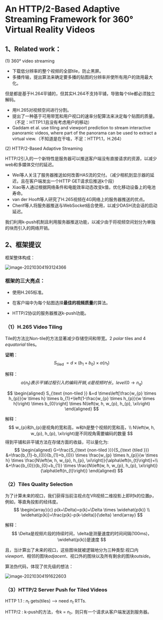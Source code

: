 # An HTTP/2-Based Adaptive Streaming Framework for 360° Virtual Reality Videos

## 1、Related work：

(1) 360° video streaming

- 下载低分辨率的整个视频的全部tile，防止黑屏。
- 多播传输，提出算法来确定要多播的贴图的分辨率并使所有用户的效用最大化。

但是都是基于H.264平铺的，但其实H.264不支持平铺，导致每个tile都必须独立解码。

- 用H.265对视频空间进行分割。
- 提出了一种基于可用带宽和用户视口的速率分配算法来决定每个贴图的质量。（不足：HTTP1.1且没有考虑用户的移动）
- Gaddam et al. use tiling and viewport prediction to stream interactive panoramic videos, where part of the panorama can be used to extract a virtual view.（不知道是在干啥，不足：HTTP1.1，H.264）

(2)  HTTP/2-Based Adaptive Streaming

HTTP/2引入的一个新特性是服务器可以推送客户端没有直接请求的资源，以减少web和多媒体交付的延迟。

- Wei等人关注了服务器推送如何改善HAS流的交付。（减少相机到显示器的延迟，且在客户端发出一个HTTP GET请求后推送k个段）
- Xiao等人通过根据网络条件和电能效率动态改变k值，优化移动设备上的电池寿命。
- van der Hooft等人研究了H.265视频在4G网络上的服务器推送的优点。
- Cherif等人将服务器推送与WebSocket结合使用，以减少DASH流会话的启动延迟。

我们利用k-push机制且利用服务器推送功能，以减少由于将视频空间划分为单独的块而引入的网络开销。

## 2、框架提议

框架整体构成：

![image-20210304193124366](https://littlefisher.oss-cn-beijing.aliyuncs.com/images/image-20210304193124366.png)

### 框架的三大亮点：

- 使用H.265标准。

- 在客户端中为每个贴图选择**最佳的视频质量**的算法。

- HTTP/2协议的服务器推送k-push功能。

### （1）H.265 Video Tiling

Tile的方法比Non-tile的方法显著减少存储空间和带宽。2 *polar* tiles and 4 *equatorial* tiles。

**证明**：
$$
S_{\text {tiled }}=d \times\left(b_{1}+b_{0}\right) \times \alpha\left(n_{t}\right)
$$

解释：
$$
\alpha\left(n_{t}\right)表示平铺过程引入的编码开销,d是视频时长，level(0 \to n_{q})
$$

$$
\begin{aligned}
S_{\text {non-tiled }} &=d \times\left[\frac{w_{p} \times h_{p}}{w \times h} \times b_{1}+\left(1-\frac{w_{p} \times h_{p}}{w \times h}\right) \times b_{0}\right] \times N\left(w, h, w_{p}, h_{p}, \xi\right)
\end{aligned}
$$

解释：
$$
w_{p}和h_{p}是视角的宽和高，w和h是整个视频的宽和高，\\ N\left(w, h, w_{p}, h_{p}, \xi\right)是不同视角需要编码的数量
$$
得到平铺和非平铺方法在存储方面的收益，可以量化为:
$$
\begin{aligned}
G=\frac{S_{\text {non-tiled }}}{S_{\text {tiled }}} &=\frac{b_{1}-b_{0}}{b_{1}+b_{0}} \times \frac{w_{p} \times h_{p}}{w \times h} \times \frac{N\left(w, h, w_{p}, h_{p}, \xi\right)}{\alpha\left(n_{t}\right)}+\\
&+\frac{b_{0}}{b_{0}+b_{1}} \times \frac{N\left(w, h, w_{p}, h_{p}, \xi\right)}{\alpha\left(n_{t}\right)}
\end{aligned}
$$

### （2）Tiles Quality Selection

为了计算未来的视口，我们获得当前注视点在VR视频二维投影上即时k的位置p，例如，等直角投影的经纬度。
$$
\begin{array}{c}
p(k+\Delta)=p(k)+\Delta \times \widehat{p(k)} \\
\widehat{p(k)}=\frac{p(k)-p(k-\delta)}{\delta}
\end{array}
$$

解释：
$$
\Delta是视频片段的持续时间，\delta是测量速度的时间间隔(100ms)，\widehat{p(k)}是速度
$$

且，当计算出了未来的视口，这些图块就被逻辑地分为三种类型:视口内*viewport*、相邻的图块*adjacent*、视口外的图块以及所有剩余的图块*outside*。

算法伪代码，体现了优先级的想法：

![image-20210304191622603](https://littlefisher.oss-cn-beijing.aliyuncs.com/images/image-20210304191622603.png)

###  （3）HTTP/2 Server Push for Tiled Videos

HTTP 1.1 :  $n_{t}$ gets(tiles) --> need $n_{t}$ RTTs.

HTTP/2 : k-push的方法，令k = $n_{t}$，则只有一个请求从客户端发送到服务器。